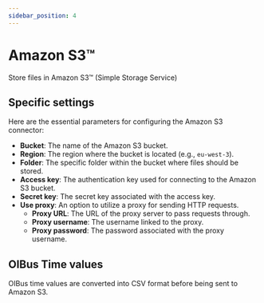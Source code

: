 ```yaml
---
sidebar_position: 4
---
```


# Amazon S3™

Store files in Amazon S3™ (Simple Storage Service)

## Specific settings

Here are the essential parameters for configuring the Amazon S3 connector:

- **Bucket**: The name of the Amazon S3 bucket.
- **Region**: The region where the bucket is located (e.g., `eu-west-3`).
- **Folder**: The specific folder within the bucket where files should be stored.
- **Access key**: The authentication key used for connecting to the Amazon S3 bucket.
- **Secret key**: The secret key associated with the access key.
- **Use proxy**: An option to utilize a proxy for sending HTTP requests.
  - **Proxy URL**: The URL of the proxy server to pass requests through.
  - **Proxy username**: The username linked to the proxy.
  - **Proxy password**: The password associated with the proxy username.

## OIBus Time values

OIBus time values are converted into CSV format before being sent to Amazon S3.

